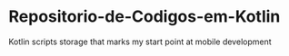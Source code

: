# Repositorio-de-Codigos-em-Kotlin
 Kotlin scripts storage that marks my start point at mobile development

